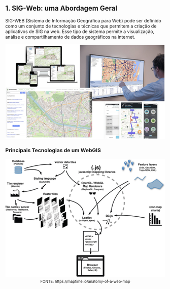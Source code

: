 ## 1. SIG-Web: uma Abordagem Geral


SIG-WEB (Sistema de Informação Geográfica para Web) pode ser definido como um conjunto de tecnologias e técnicas que permitem a criação de aplicativos de SIG na web. Esse tipo de sistema permite a visualização, análise e compartilhamento de dados geográficos na internet.

<div align="center">
<img src="../img/webgis-intro.jpg" />
</div>


### Principais Tecnologias de um WebGIS

<div align="center">
<img src="../img/maptime-anatomy.jpg" />
<small>FONTE: https://maptime.io/anatomy-of-a-web-map</small>
</div>